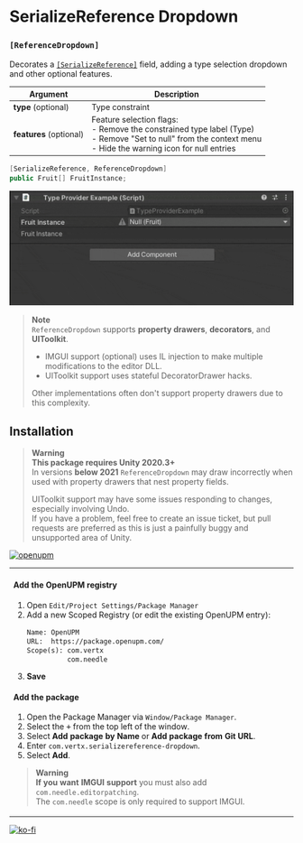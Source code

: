 # SerializeReference Dropdown
### `[ReferenceDropdown]`
Decorates a [`[SerializeReference]`](https://docs.unity3d.com/ScriptReference/SerializeReference.html) field, adding a type selection dropdown and other optional features.  

| Argument                | Description                                                                                                                                                           |
|-------------------------|-----------------------------------------------------------------------------------------------------------------------------------------------------------------------|
| **type** (optional)     | Type constraint                                                                                                                                                       |
| **features** (optional) | Feature selection flags:<br/>- Remove the constrained type label (Type)<br/>- Remove "Set to null" from the context menu<br/>- Hide the warning icon for null entries |

```csharp
[SerializeReference, ReferenceDropdown]
public Fruit[] FruitInstance;
```
  
![ReferenceDropdown Example](Documentation~/ReferenceDropdownExample.gif)

> **Note**  
> `ReferenceDropdown` supports **property drawers**, **decorators**, and  **UIToolkit**.  
> - IMGUI support (optional) uses IL injection to make multiple modifications to the editor DLL.  
> - UIToolkit support uses stateful DecoratorDrawer hacks.  
> 
> Other implementations often don't support property drawers due to this complexity.

## Installation

> **Warning**  
> **This package requires Unity 2020.3+**  
> In versions **below 2021** `ReferenceDropdown` may draw incorrectly when used with property drawers that nest property fields.
> 
> UIToolkit support may have some issues responding to changes, especially involving Undo.  
> If you have a problem, feel free to create an issue ticket, but pull requests are preferred as this is just a painfully buggy and unsupported area of Unity.

[![openupm](https://img.shields.io/npm/v/com.vertx.serializereference-dropdown?label=openupm&registry_uri=https://package.openupm.com)](https://openupm.com/packages/com.vertx.serializereference-dropdown/)

<table><tr><td>

#### Add the OpenUPM registry
1. Open `Edit/Project Settings/Package Manager`
1. Add a new Scoped Registry (or edit the existing OpenUPM entry):
   ```
   Name: OpenUPM
   URL:  https://package.openupm.com/
   Scope(s): com.vertx
             com.needle
   ```
1. **Save**

#### Add the package
1. Open the Package Manager via `Window/Package Manager`.
1. Select the <kbd>+</kbd> from the top left of the window.
1. Select **Add package by Name** or **Add package from Git URL**.
1. Enter `com.vertx.serializereference-dropdown`.
1. Select **Add**.

> **Warning**  
> **If you want IMGUI support** you must also add `com.needle.editorpatching`.  
> The `com.needle` scope is only required to support IMGUI.

</td></tr></table>

[![ko-fi](https://ko-fi.com/img/githubbutton_sm.svg)](https://ko-fi.com/Z8Z42ZYHB)

